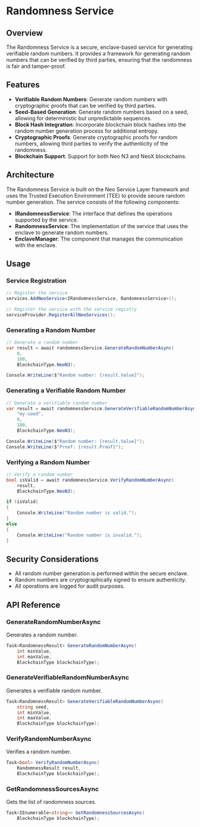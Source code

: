 # Randomness Service

## Overview

The Randomness Service is a secure, enclave-based service for generating verifiable random numbers. It provides a framework for generating random numbers that can be verified by third parties, ensuring that the randomness is fair and tamper-proof.

## Features

- **Verifiable Random Numbers**: Generate random numbers with cryptographic proofs that can be verified by third parties.
- **Seed-Based Generation**: Generate random numbers based on a seed, allowing for deterministic but unpredictable sequences.
- **Block Hash Integration**: Incorporate blockchain block hashes into the random number generation process for additional entropy.
- **Cryptographic Proofs**: Generate cryptographic proofs for random numbers, allowing third parties to verify the authenticity of the randomness.
- **Blockchain Support**: Support for both Neo N3 and NeoX blockchains.

## Architecture

The Randomness Service is built on the Neo Service Layer framework and uses the Trusted Execution Environment (TEE) to provide secure random number generation. The service consists of the following components:

- **IRandomnessService**: The interface that defines the operations supported by the service.
- **RandomnessService**: The implementation of the service that uses the enclave to generate random numbers.
- **EnclaveManager**: The component that manages the communication with the enclave.

## Usage

### Service Registration

```csharp
// Register the service
services.AddNeoService<IRandomnessService, RandomnessService>();

// Register the service with the service registry
serviceProvider.RegisterAllNeoServices();
```

### Generating a Random Number

```csharp
// Generate a random number
var result = await randomnessService.GenerateRandomNumberAsync(
    0,
    100,
    BlockchainType.NeoN3);

Console.WriteLine($"Random number: {result.Value}");
```

### Generating a Verifiable Random Number

```csharp
// Generate a verifiable random number
var result = await randomnessService.GenerateVerifiableRandomNumberAsync(
    "my-seed",
    0,
    100,
    BlockchainType.NeoN3);

Console.WriteLine($"Random number: {result.Value}");
Console.WriteLine($"Proof: {result.Proof}");
```

### Verifying a Random Number

```csharp
// Verify a random number
bool isValid = await randomnessService.VerifyRandomNumberAsync(
    result,
    BlockchainType.NeoN3);

if (isValid)
{
    Console.WriteLine("Random number is valid.");
}
else
{
    Console.WriteLine("Random number is invalid.");
}
```

## Security Considerations

- All random number generation is performed within the secure enclave.
- Random numbers are cryptographically signed to ensure authenticity.
- All operations are logged for audit purposes.

## API Reference

### GenerateRandomNumberAsync

Generates a random number.

```csharp
Task<RandomnessResult> GenerateRandomNumberAsync(
    int minValue,
    int maxValue,
    BlockchainType blockchainType);
```

### GenerateVerifiableRandomNumberAsync

Generates a verifiable random number.

```csharp
Task<RandomnessResult> GenerateVerifiableRandomNumberAsync(
    string seed,
    int minValue,
    int maxValue,
    BlockchainType blockchainType);
```

### VerifyRandomNumberAsync

Verifies a random number.

```csharp
Task<bool> VerifyRandomNumberAsync(
    RandomnessResult result,
    BlockchainType blockchainType);
```

### GetRandomnessSourcesAsync

Gets the list of randomness sources.

```csharp
Task<IEnumerable<string>> GetRandomnessSourcesAsync(
    BlockchainType blockchainType);
```
